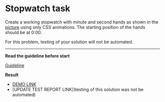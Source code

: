 # Stopwatch task

Create a working stopwatch with minute and second hands as shown in the [picture](stopwatch.png) using only CSS animations. The starting position of the hands should be at 0:00.

For this problem, testing of your solution will not be automated.

---
**Read the guideline before start**

[Guideline](https://github.com/mate-academy/layout_task-guideline/blob/master/README.md)

**Result**

- [DEMO LINK](https://anyalisna.github.io/layout_stop-watch/)
- [UPDATE TEST REPORT LINK](testing of this solution was not be automated)
